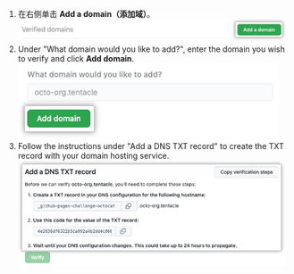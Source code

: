 1. 在右侧单击 **Add a domain（添加域）**。 ![页面设置上的添加域按钮](/assets/images/help/pages/verify-add-domain.png)
1. Under "What domain would you like to add?", enter the domain you wish to verify and click **Add domain**. ![页面设置中的域文本字段和添加域按钮](/assets/images/help/pages/verify-enter-domain.png)
1. Follow the instructions under "Add a DNS TXT record" to create the TXT record with your domain hosting service. ![DNS TXT record information on Pages settings](/assets/images/help/pages/verify-dns.png)

